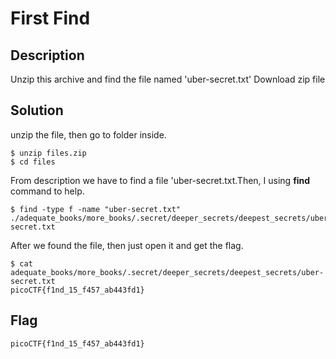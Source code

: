 # First Find

## Description
Unzip this archive and find the file named 'uber-secret.txt'
Download zip file

## Solution
unzip the file, then go to folder inside.

```
$ unzip files.zip
$ cd files
```

From description we have to find a file 'uber-secret.txt.Then, I using **find** command to help.

```
$ find -type f -name "uber-secret.txt"
./adequate_books/more_books/.secret/deeper_secrets/deepest_secrets/uber-secret.txt
```
After we found the file, then just open it and get the flag.

```
$ cat adequate_books/more_books/.secret/deeper_secrets/deepest_secrets/uber-secret.txt
picoCTF{f1nd_15_f457_ab443fd1}
```

## Flag
    picoCTF{f1nd_15_f457_ab443fd1}